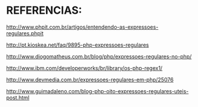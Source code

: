 
REFERENCIAS:
============

http://www.phpit.com.br/artigos/entendendo-as-expressoes-regulares.phpit

http://pt.kioskea.net/faq/9895-php-expressoes-regulares

http://www.diogomatheus.com.br/blog/php/expressoes-regulares-no-php/

http://www.ibm.com/developerworks/br/library/os-php-regex1/

http://www.devmedia.com.br/expressoes-regulares-em-php/25076

http://www.guimadaleno.com/blog-php-oito-expressoes-regulares-uteis-post.html